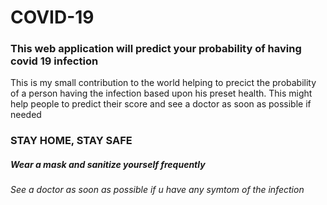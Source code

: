 # COVID-19
### This web application will predict your probability of having covid 19 infection

This is my small contribution to the world helping to precict the probability of a person having the infection based upon his preset health.
This might help people to predict their score and see a doctor as soon as possible if needed

### STAY HOME, STAY SAFE
##### Wear a mask and sanitize yourself frequently
###### See a doctor as soon as possible if u have any symtom of the infection
